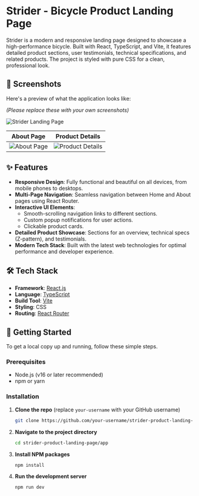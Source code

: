 # Strider - Bicycle Product Landing Page

Strider is a modern and responsive landing page designed to showcase a high-performance bicycle. Built with React, TypeScript, and Vite, it features detailed product sections, user testimonials, technical specifications, and related products. The project is styled with pure CSS for a clean, professional look.

## 📸 Screenshots

Here's a preview of what the application looks like:

*(Please replace these with your own screenshots)*

![Strider Landing Page](./screenshots/placeholder-home.png)

| About Page | Product Details |
| :---: | :---: |
| ![About Page](./screenshots/placeholder-about.png) | ![Product Details](./screenshots/placeholder-product.png) |

## ✨ Features

- **Responsive Design**: Fully functional and beautiful on all devices, from mobile phones to desktops.
- **Multi-Page Navigation**: Seamless navigation between Home and About pages using React Router.
- **Interactive UI Elements**:
  - Smooth-scrolling navigation links to different sections.
  - Custom popup notifications for user actions.
  - Clickable product cards.
- **Detailed Product Showcase**: Sections for an overview, technical specs (Z-pattern), and testimonials.
- **Modern Tech Stack**: Built with the latest web technologies for optimal performance and developer experience.

## 🛠️ Tech Stack

- **Framework**: [React.js](https://reactjs.org/)
- **Language**: [TypeScript](https://www.typescriptlang.org/)
- **Build Tool**: [Vite](https://vitejs.dev/)
- **Styling**: CSS
- **Routing**: [React Router](https://reactrouter.com/)

## 🚀 Getting Started

To get a local copy up and running, follow these simple steps.

### Prerequisites

- Node.js (v16 or later recommended)
- npm or yarn

### Installation

1.  **Clone the repo** (replace `your-username` with your GitHub username)
    ```sh
    git clone https://github.com/your-username/strider-product-landing-page.git
    ```
2.  **Navigate to the project directory**
    ```sh
    cd strider-product-landing-page/app
    ```
3.  **Install NPM packages**
    ```sh
    npm install
    ```
4.  **Run the development server**
    ```sh
    npm run dev
    ```